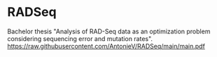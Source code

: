 # RADSeq

Bachelor thesis "Analysis of RAD-Seq data as an optimization problem considering sequencing error and mutation rates".
https://raw.githubusercontent.com/AntonieV/RADSeq/main/main.pdf
